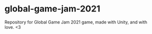 # global-game-jam-2021
Repository for Global Game Jam 2021 game, made with Unity, and with love. &lt;3
